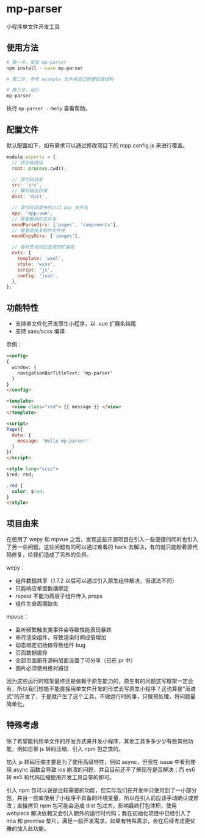 # mp-parser

小程序单文件开发工具

## 使用方法

```bash
# 第一步，安装 mp-parser
npm install --save mp-parser

# 第二步，参考 example 文件夹自己新建目录结构

# 第三步，运行
mp-parser
```
执行 `mp-parser --help` 查看帮助。

## 配置文件

默认配置如下，如有需求可以通过修改项目下的 mpp.config.js 来进行覆盖。

```js
module.exports = {
  // 项目根路径
  root: process.cwd(),

  // 源代码目录
  src: 'src',
  // 解析输出目录
  dist: 'dist',

  // 源代码目录中的入口 app 文件名
  app: 'app.vue',
  // 需要解析的文件夹
  needParseDirs: ['pages', 'components'],
  // 需要直接复制的文件夹
  needCopyDirs: ['images'],

  // 各标签块对应生成的扩展名
  exts: {
    template: 'wxml',
    style: 'wxss',
    script: 'js',
    config: 'json',
  },
};
```

## 功能特性

- 支持单文件化开发原生小程序，以 .vue 扩展名结尾
- 支持 sass/scss 编译

示例：

```html
<config>
{
  window: {
    navigationBarTitleText: 'mp-parser'
  }
}
</config>

<template>
  <view class="red"> {{ message }} </view>
</template>

<script>
Page({
  data: {
    message: 'Hello mp-parser!'
  }
})
</script>

<style lang="scss">
$red: red;

.red {
  color: $red;
}
</style>
```

## 项目由来

在使用了 wepy 和 mpvue 之后，发现这些开源项目在引入一些便捷的同时也引入了另一些问题，这些问题有的可以通过难看的 hack 去解决，有的就只能盼着源代码修复，给我们造成了另外的负担。

wepy：

- 组件数据共享（1.7.2 以后可以通过引入原生组件解决，但语法不同）
- 只能响应单层数据绑定
- repeat 不能为两层子组件传入 props
- 组件生命周期缺失

mpvue：

- 监听频繁触发类事件会导致性能表现暴跌
- 串行渲染组件，导致渲染时间成倍增加
- 动态绑定初始值导致组件 bug
- 页面数据缓存
- 全部页面都在源码层面设置了可分享（已在 pr 中）
- 图片必须使用绝对路径

因为这些运行时框架最终还是依赖于原生能力的，原生有的问题这写框架一定会有，所以我们想能不能直接用单文件开发的形式去写原生小程序？这也算是“渐进式”的开发了，于是就产生了这个工具，不做运行时的事，只做预处理，将问题最简单化。

## 特殊考虑

除了希望能利用单文件的开发方式来开发小程序，其他工具多多少少有些其他功能，例如自带 js 转码压缩、引入 npm 包之类的。

加入 js 转码压缩主要是为了使用高级特性，例如 async，但我在 issue 中看到使用 async 函数会导致 ios 崩溃的问题，并且目前还不了解现在是否解决；而 es6 转 es5 和代码压缩使用开发工具自带的即可。

引入 npm 包可以说是比较需要的功能，但实际我们在开发中只使用到了一小部分包，并且一些库使用了小程序不具备的环境变量，所以在引入前应该手动确认或修改；直接拷贝 npm 包可能会造成 dist 包过大，影响最终打包体积，使用 webpack 解决依赖又会引入额外的运行时代码；我在初始化项目中已经引入了 mta 和 promise 垫片，满足一般开发需求。如果有特殊需求，会在后续考虑更优雅的加入此功能。
